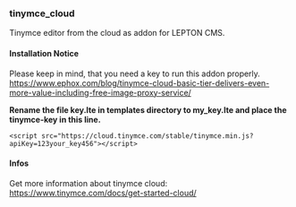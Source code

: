 ### tinymce_cloud

Tinymce editor from the cloud as addon for LEPTON CMS.


#### Installation Notice

Please keep in mind, that you need a key to run this addon properly. <br />
https://www.ephox.com/blog/tinymce-cloud-basic-tier-delivers-even-more-value-including-free-image-proxy-service/

<b>Rename the file key.lte in templates directory to my_key.lte and place the tinymce-key in this line.</b>

```
<script src="https://cloud.tinymce.com/stable/tinymce.min.js?apiKey=123your_key456"></script>

```


#### Infos

Get more information about tinymce cloud:<br />
https://www.tinymce.com/docs/get-started-cloud/





